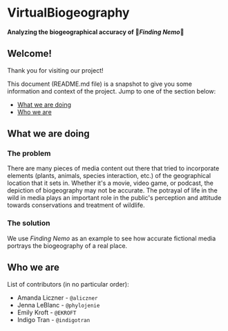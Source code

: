 # VirtualBiogeography
**Analyzing the biogeographical accuracy of :tropical_fish:_Finding Nemo_:blowfish:**

## Welcome!
Thank you for visiting our project!

This document (README.md file) is a snapshot to give you some information and context of the project. Jump to one of the section below:
* [What we are doing](#what-we-are-doing)
* [Who we are](#who-we-are)

## What we are doing

### The problem
There are many pieces of media content out there that tried to incorporate elements (plants, animals, species interaction, etc.) of the geographical location that it sets in. Whether it's a movie, video game, or podcast, the depiction of biogeography may not be accurate. 
The potrayal of life in the wild in media plays an important role in the public's perception and attitude towards conservations and treatment of wildlife.

### The solution
We use *Finding Nemo* as an example to see how accurate fictional media portrays the biogeography of a real place.

## Who we are 
List of contributors (in no particular order):
- Amanda Liczner - `@aliczner`
- Jenna LeBlanc - `@phylojenie`
- Emily Kroft - `@EKROFT`
- Indigo Tran - `@indigotran`
